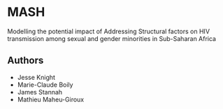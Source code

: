 # MASH
Modelling the potential impact of Addressing Structural factors on HIV transmission
among sexual and gender minorities in Sub-Saharan Africa

## Authors
- Jesse Knight
- Marie-Claude Boily
- James Stannah
- Mathieu Maheu-Giroux
